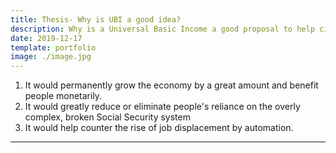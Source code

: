 ```yaml
---
title: Thesis- Why is UBI a good idea?
description: Why is a Universal Basic Income a good proposal to help citizens of the US?
date: 2019-12-17
template: portfolio
image: ./image.jpg
---
```


1. It would permanently grow the economy by a great amount and benefit people monetarily. 
2. It would greatly reduce or eliminate people's reliance on the overly complex, broken Social Security system
3. It would help counter the rise of job displacement by automation.








---